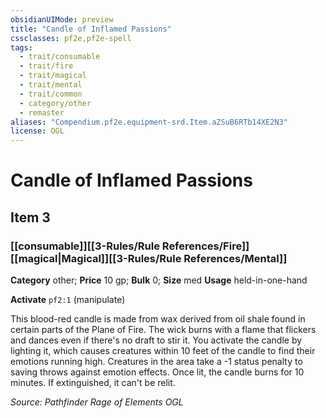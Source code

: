 ```yaml
---
obsidianUIMode: preview
title: "Candle of Inflamed Passions"
cssclasses: pf2e,pf2e-spell
tags:
  - trait/consumable
  - trait/fire
  - trait/magical
  - trait/mental
  - trait/common
  - category/other
  - remaster
aliases: "Compendium.pf2e.equipment-srd.Item.aZSuB6RTb14XE2N3"
license: OGL
---
```

# Candle of Inflamed Passions
## Item 3
### [[consumable]][[3-Rules/Rule References/Fire]][[magical|Magical]][[3-Rules/Rule References/Mental]]

**Category** other; 
**Price** 10 gp; 
**Bulk** 0; **Size** med
**Usage** held-in-one-hand

**Activate** `pf2:1` (manipulate)

This blood-red candle is made from wax derived from oil shale found in certain parts of the Plane of Fire. The wick burns with a flame that flickers and dances even if there's no draft to stir it. You activate the candle by lighting it, which causes creatures within 10 feet of the candle to find their emotions running high. Creatures in the area take a -1 status penalty to saving throws against emotion effects. Once lit, the candle burns for 10 minutes. If extinguished, it can't be relit.

*Source: Pathfinder Rage of Elements*
*OGL*